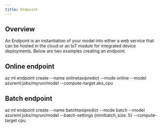 ```yaml
---
title: Endpoint
---
```


## Overview

An Endpoint is an instantiation of your model into either a web service that can be hosted in the cloud or an IoT module for integrated device deployments.
Below are two examples creating an endpoint.


## Online endpoint
az ml endpoint create 
--name onlinetaxipredict
--mode online 
--model azureml:jobs/myrun/model 
--compute-target aks_cpu

## Batch endpoint
az ml endpoint create 
--name batchtaxipredict
--mode batch 
--model azureml:jobs/myrun/model 
--batch-settings {minibatch_size: 5}
--compute-target cpu
